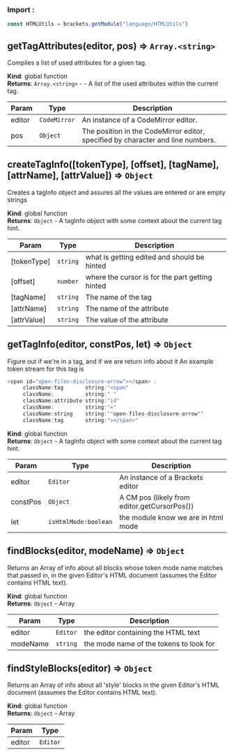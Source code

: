 ### Import :
```js
const HTMLUtils = brackets.getModule("language/HTMLUtils")
```

<a name="getTagAttributes"></a>

## getTagAttributes(editor, pos) ⇒ <code>Array.&lt;string&gt;</code>
Compiles a list of used attributes for a given tag.

**Kind**: global function  
**Returns**: <code>Array.&lt;string&gt;</code> - - A list of the used attributes within the current tag.  

| Param | Type | Description |
| --- | --- | --- |
| editor | <code>CodeMirror</code> | An instance of a CodeMirror editor. |
| pos | <code>Object</code> | The position in the CodeMirror editor,      specified by character and line numbers. |

<a name="createTagInfo"></a>

## createTagInfo([tokenType], [offset], [tagName], [attrName], [attrValue]) ⇒ <code>Object</code>
Creates a tagInfo object and assures all the values are entered or are empty strings

**Kind**: global function  
**Returns**: <code>Object</code> - A tagInfo object with some context about the current tag hint.  

| Param | Type | Description |
| --- | --- | --- |
| [tokenType] | <code>string</code> | what is getting edited and should be hinted |
| [offset] | <code>number</code> | where the cursor is for the part getting hinted |
| [tagName] | <code>string</code> | The name of the tag |
| [attrName] | <code>string</code> | The name of the attribute |
| [attrValue] | <code>string</code> | The value of the attribute |

<a name="getTagInfo"></a>

## getTagInfo(editor, constPos, let) ⇒ <code>Object</code>
Figure out if we're in a tag, and if we are return info about itAn example token stream for this tag is ```js<span id="open-files-disclosure-arrow"></span> :     className:tag       string:"<span"     className:          string:" "     className:attribute string:"id"     className:          string:"="     className:string    string:""open-files-disclosure-arrow""     className:tag       string:"></span>"```

**Kind**: global function  
**Returns**: <code>Object</code> - A tagInfo object with some context about the current tag hint.  

| Param | Type | Description |
| --- | --- | --- |
| editor | <code>Editor</code> | An instance of a Brackets editor |
| constPos | <code>Object</code> | A CM pos (likely from editor.getCursorPos()) |
| let | <code>isHtmlMode:boolean</code> | the module know we are in html mode |

<a name="findBlocks"></a>

## findBlocks(editor, modeName) ⇒ <code>Object</code>
Returns an Array of info about all blocks whose token mode name matches that passed in,in the given Editor's HTML document (assumes the Editor contains HTML text).

**Kind**: global function  
**Returns**: <code>Object</code> - Array  

| Param | Type | Description |
| --- | --- | --- |
| editor | <code>Editor</code> | the editor containing the HTML text |
| modeName | <code>string</code> | the mode name of the tokens to look for |

<a name="findStyleBlocks"></a>

## findStyleBlocks(editor) ⇒ <code>Object</code>
Returns an Array of info about all 'style' blocks in the given Editor's HTML document (assumesthe Editor contains HTML text).

**Kind**: global function  
**Returns**: <code>Object</code> - Array  

| Param | Type |
| --- | --- |
| editor | <code>Editor</code> | 

